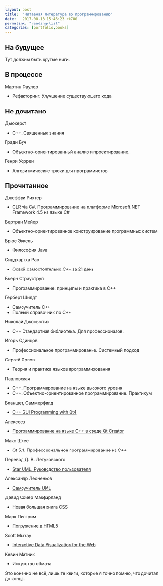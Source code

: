 ```yaml
---
layout: post
title:  "Читаемая литература по программированию"
date:   2017-08-13 15:46:23 +0700
permalink: "reading-list"
categories: [portfolio,books]
---
```



## На будущее

Тут должны быть крутые ниги.

## В процессе

Мартин Фаулер
- Рефакторинг. Улучшение существующего кода

## Не дочитано

Дьюхерст
- C++. Священные знания

Гради Буч 
- Объектно-ориентированный анализ и проектирование.

Генри Уоррен
- Алгоритмические трюки для программистов

## Прочитанное

Джеффри Рихтер
- CLR via C#. Программирование на платформе Microsoft.NET Framework 4.5 на языке C#
	
Бертран Мейер
- Объектно-ориентированное конструирование программных систем

Брюс Эккель
- Философия Java

Сиддхартха Рао
- [Освой самостоятельно C++ за 21 день](http://s-engineer.ru/HTKM/cpp-za-21-den.pdf)

Бьёрн Страуструп
- Программирование: принципы и практика в С++

Герберт Шилдт
- Самоучитель C++
- Полный справочник по C++

Николай Джосьютис
- C++ Стандартная библиотека. Для профессионалов.

Игорь Одинцов
- Профессиональное программирование. Системный подход

Сергей Орлов
- Теория и практика языков программирования

Павловская
- C++. Программирование на языке высокого уровня
- С++. Объектно-ориентированное программирование. Практикум

Бланшет, Саммерфилд
- [C++ GUI Programming with Qt4](http://www.bogotobogo.com/cplusplus/files/c-gui-programming-with-qt-4-2ndedition.pdf)

Алексеев
- [Программирование на языке С++ в среде Qt Creator](http://www.electronics.lnu.edu.ua/fileadmin/add/flos/Book-qtC%2B%2B.pdf)

Макс Шлее
- Qt 5.3. Профессиональное программирование на C++

Перевод Д. В. Летуновского
- [Star UML. Руководство пользователя](http://staruml.sourceforge.net/docs/user-guide(ru)/user-guide.pdf)

Александр Леоненков
- [Самоучитель UML](https://www.e-reading.club/book.php?book=33640)

Дэвид Сойер Макфарланд
- Новая большая книга CSS

Марк Пилгрим
- [Погружение в HTML5](http://diveintohtml5.info)

Scott Murray
- [Interactive Data Visualization for the Web](http://chimera.labs.oreilly.com/books/1230000000345/)

Кевин Митник
- Искусство обмана

Это конечно не всё, лишь те книги, которые я точно помню, что дочитал до конца.